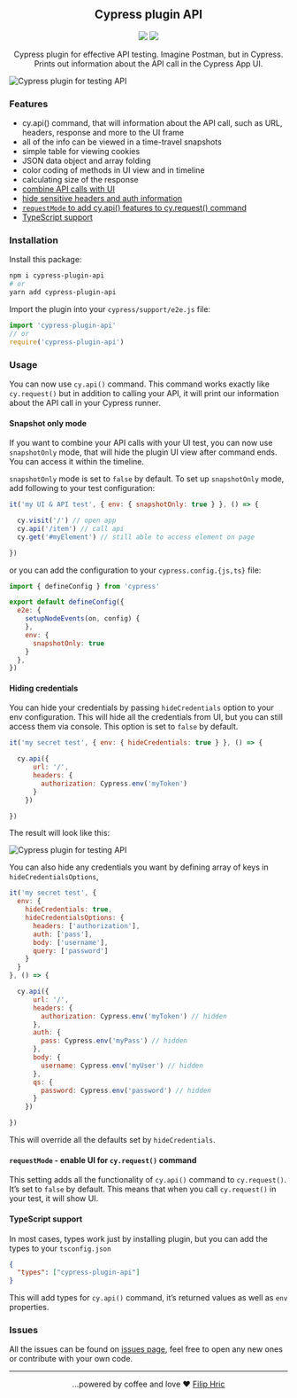 <h2 align=center>Cypress plugin API</h2>
<p align="center">
<a href="https://github.com/sponsors/filiphric"><img src="https://img.shields.io/static/v1?label=Sponsor&message=%E2%9D%A4&logo=GitHub&color=%23fe8e86" /></a>
<a href="https://dashboard.cypress.io/projects/v2x96h/runs"><img src="https://img.shields.io/endpoint?url=https://dashboard.cypress.io/badge/count/v2x96h/main&style=flat&logo=cypress" /></a>
</p>

<p align="center">
Cypress plugin for effective API testing. Imagine Postman, but in Cypress. Prints out information about the API call in the Cypress App UI.
</p>

![Cypress plugin for testing API](./images/demo.gif)

### Features
- cy.api() command, that will information about the API call, such as URL, headers, response and more to the UI frame
- all of the info can be viewed in a time-travel snapshots
- simple table for viewing cookies
- JSON data object and array folding
- color coding of methods in UI view and in timeline
- calculating size of the response
- [combine API calls with UI](#snapshot-only-mode)
- [hide sensitive headers and auth information](#hiding-credentials)
- [`requestMode` to add cy.api() features to cy.request() command](#requestmode---enable-ui-for-cyrequest-command)
- [TypeScript support](#typescript-support)

### Installation

Install this package:
```bash
npm i cypress-plugin-api
# or
yarn add cypress-plugin-api
```

Import the plugin into your `cypress/support/e2e.js` file:
```js
import 'cypress-plugin-api'
// or
require('cypress-plugin-api')
```

### Usage
You can now use `cy.api()` command. This command works exactly like `cy.request()` but in addition to calling your API, it will print our information about the API call in your Cypress runner.

#### Snapshot only mode
If you want to combine your API calls with your UI test, you can now use `snapshotOnly` mode, that will hide the plugin UI view after command ends. You can access it within the timeline.

`snapshotOnly` mode is set to `false` by default. To set up `snapshotOnly` mode, add following to your test configuration:

```js
it('my UI & API test', { env: { snapshotOnly: true } }, () => {

  cy.visit('/') // open app
  cy.api('/item') // call api
  cy.get('#myElement') // still able to access element on page

})
```

or you can add the configuration to your `cypress.config.{js,ts}` file:
```js
import { defineConfig } from 'cypress'

export default defineConfig({
  e2e: {
    setupNodeEvents(on, config) {
    },
    env: {
      snapshotOnly: true
    }
  },
})
```

#### Hiding credentials
You can hide your credentials by passing `hideCredentials` option to your env configuration. This will hide all the credentials from UI, but you can still access them via console. This option is set to `false` by default.

```js
it('my secret test', { env: { hideCredentials: true } }, () => {

  cy.api({
      url: '/',
      headers: {
        authorization: Cypress.env('myToken')
      }
    })

})
```

The result will look like this:

![Cypress plugin for testing API](./images/hideCredentials.png)

You can also hide any credentials you want by defining array of keys in `hideCredentialsOptions`,

```js
it('my secret test', { 
  env: { 
    hideCredentials: true, 
    hideCredentialsOptions: {
      headers: ['authorization'],
      auth: ['pass'],
      body: ['username'],
      query: ['password']
    }
  }
}, () => {

  cy.api({
      url: '/',
      headers: {
        authorization: Cypress.env('myToken') // hidden
      },
      auth: {
        pass: Cypress.env('myPass') // hidden
      },
      body: {
        username: Cypress.env('myUser') // hidden
      },
      qs: {
        password: Cypress.env('password') // hidden
      }
    })

})
```

This will override all the defaults set by `hideCredentials`.

#### `requestMode` - enable UI for `cy.request()` command
This setting adds all the functionality of `cy.api()` command to `cy.request()`. It’s set to `false` by default. This means that when you call `cy.request()` in your test, it will show UI.

#### TypeScript support
In most cases, types work just by installing plugin, but you can add the types to your `tsconfig.json`
```json
{
  "types": ["cypress-plugin-api"]
}
```
This will add types for `cy.api()` command, it’s returned values as well as `env` properties.

### Issues
All the issues can be found on [issues page](https://github.com/filiphric/cypress-plugin-api/issues), feel free to open any new ones or contribute with your own code.

<!-- ### Want to learn more?
Come to my upcoming "Testing API with Cypress" workshop. We’ll be using this plugin and learning different ways of testing API.

[Register here](https://filiphric.com/cypress-api-testing-workshop)

![Testing API with Cypress workshop](./images/apiWorkshop.png) -->
<hr>
<p align="center">
...powered by coffee and love ❤️  <a href="https://filiphric.com">Filip Hric
</p>